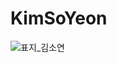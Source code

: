 # KimSoYeon
![표지_김소연](https://user-images.githubusercontent.com/60260284/113490310-2ea67200-9504-11eb-807c-0de042037b4d.png)

